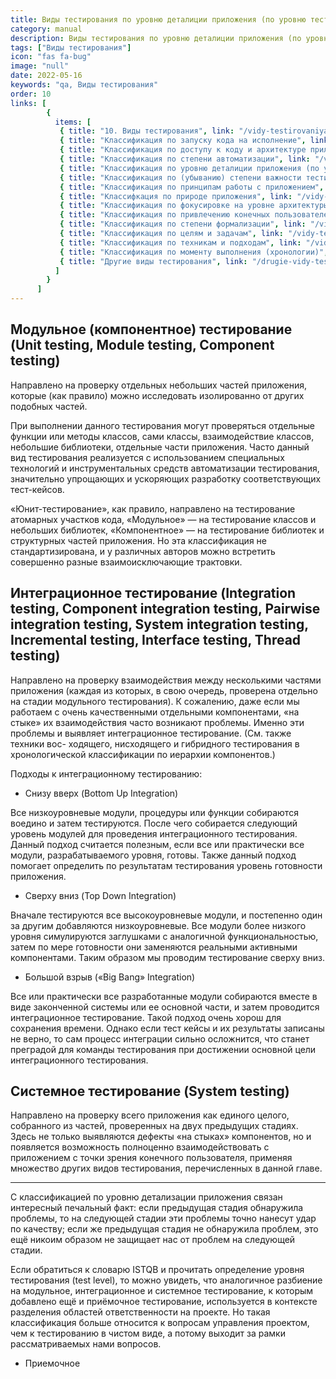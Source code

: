 ```yaml
---
title: Виды тестирования по уровню деталиции приложения (по уровню тестирования)
category: manual
description: Виды тестирования по уровню деталиции приложения (по уровню тестирования)
tags: ["Виды тестирования"]
icon: "fas fa-bug"
image: "null"
date: 2022-05-16
keywords: "qa, Виды тестирования"
order: 10
links: [
        {
          items: [
           { title: "10. Виды тестирования", link: "/vidy-testirovaniya/" },
           { title: "Классификация по запуску кода на исполнение", link: "/vidy-testirovaniya-po-zapusku-koda-na-ispolnenie/" },
           { title: "Классификация по доступу к коду и архитектуре приложения", link: "/vidy-testirovaniya-po-dostupu-k-kodu-i-arhitekture-prilozheniya/" },
           { title: "Классификация по степени автоматизации", link: "/vidy-testirovaniya-po-stepeni-avtomatizaczii/" },
           { title: "Классификация по уровню деталиции приложения (по уровню тестирования)", link: "//vidy-testirovaniya-po-urovnyu-detaliczii-prilozheniya-po-urovnyu-testirovaniya/" },
           { title: "Классификация по (убыванию) степени важности тестируемых функций (по уровню функционального тестирования)", link: "/vidy-testirovaniya-po-ubyvaniyu-stepeni-vazhnosti-testiruemyh-funkczij-po-urovnyu-funkczionalnogo-testirovaniya/" },
           { title: "Классификация по принципам работы с приложением", link: "/vidy-testirovaniya-po-princzipam-raboty-s-prilozheniem/)" },
           { title: "Классифкация по природе приложения", link: "/vidy-testirovaniya-po-prirode-prilozheniya/" },
           { title: "Классификация по фокусировке на уровне архитектуры приложения", link: "/vidy-testirovaniya-po-fokusirovke-na-urovne-arhitektury-prilozheniya/" },
           { title: "Классификация по привлечению конечных пользователей", link: "/vidy-testirovaniya-po-privlecheniyu-konechnyh-polzovatelej/" },
           { title: "Классификация по степени формализации", link: "/vidy-testirovaniya-po-stepeni-formalizaczii/" },
           { title: "Классификация по целям и задачам", link: "/vidy-testirovaniya-po-czelyam-i-zadacham/" },
           { title: "Классификация по техникам и подходам", link: "/vidy-testirovaniya-po-tehnikam-i-podhodam/" },
           { title: "Классификация по моменту выполнения (хронологии)", link: "/vidy-testirovaniya-po-momentu-vypolneniya-hronologii/" },
           { title: "Другие виды тестирования", link: "/drugie-vidy-testirovaniya/" }
          ]
        }
      ]
---
```


## Модульное (компонентное) тестирование (Unit testing, Module testing, Component testing)
Направлено на проверку отдельных небольших частей приложения, которые (как правило) можно исследовать изолированно от других подобных частей. 

При выполнении данного тестирования могут проверяться отдельные функции или методы классов, сами классы, взаимодействие классов, небольшие библиотеки, отдельные части приложения. Часто данный вид тестирования реализуется с использованием специальных технологий и инструментальных средств автоматизации тестирования, значительно упрощающих и ускоряющих разработку соответствующих тест-кейсов.

«Юнит-тестирование», как правило, направлено на тестирование атомарных участков кода, «Модульное» — на тестирование классов и небольших библиотек, «Компонентное» — на тестирование библиотек и структурных частей приложения. Но эта классификация не стандартизирована, и у различных авторов можно встретить совершенно разные взаимоисключающие трактовки.

## Интеграционное тестирование (Integration testing, Component integration testing, Pairwise integration testing, System integration testing, Incremental testing, Interface testing, Thread testing) 
Направлено на проверку взаимодействия между несколькими частями приложения (каждая из которых, в свою очередь, проверена отдельно на стадии модульного тестирования). К сожалению, даже если мы работаем с очень качественными отдельными компонентами, «на стыке» их взаимодействия часто возникают проблемы. Именно эти проблемы и выявляет интеграционное тестирование. (См. также техники вос- ходящего, нисходящего и гибридного тестирования в хронологической классификации по иерархии компонентов.)

Подходы к интеграционному тестированию:

- Снизу вверх (Bottom Up Integration)

Все низкоуровневые модули, процедуры или функции собираются воедино и затем тестируются. После чего собирается следующий уровень модулей для проведения интеграционного тестирования. Данный подход считается полезным, если все или практически все модули, разрабатываемого уровня, готовы. Также данный подход помогает определить по результатам тестирования уровень готовности приложения.

- Сверху вниз (Top Down Integration)

Вначале тестируются все высокоуровневые модули, и постепенно один за другим добавляются низкоуровневые. Все модули более низкого уровня симулируются заглушками с аналогичной функциональностью, затем по мере готовности они заменяются реальными активными компонентами. Таким образом мы проводим тестирование сверху вниз.

- Большой взрыв («Big Bang» Integration)

Все или практически все разработанные модули собираются вместе в виде законченной системы или ее основной части, и затем проводится интеграционное тестирование. Такой подход очень хорош для сохранения времени. Однако если тест кейсы и их результаты записаны не верно, то сам процесс интеграции сильно осложнится, что станет преградой для команды тестирования при достижении основной цели интеграционного тестирования.

## Системное тестирование (System testing) 
Направлено на проверку всего приложения как единого целого, собранного из частей, проверенных на двух предыдущих стадиях. Здесь не только выявляются дефекты «на стыках» компонентов, но и появляется возможность полноценно взаимодействовать с приложением с точки зрения конечного пользователя, применяя множество других видов тестирования, перечисленных в данной главе.

---

С классификацией по уровню детализации приложения связан интересный печальный факт: если предыдущая стадия обнаружила проблемы, то на следующей стадии эти проблемы точно нанесут удар по качеству; если же предыдущая стадия не обнаружила проблем, это ещё никоим образом не защищает нас от проблем на следующей стадии.

Если обратиться к словарю ISTQB и прочитать определение уровня тестирования (test level), то можно увидеть, что аналогичное разбиение на модульное, интеграционное и системное тестирование, к которым добавлено ещё и приёмочное тестирование, используется в контексте разделения областей ответственности на проекте. Но такая классификация больше относится к вопросам управления проектом, чем к тестированию в чистом виде, а потому выходит за рамки рассматриваемых нами вопросов.

- Приемочное
